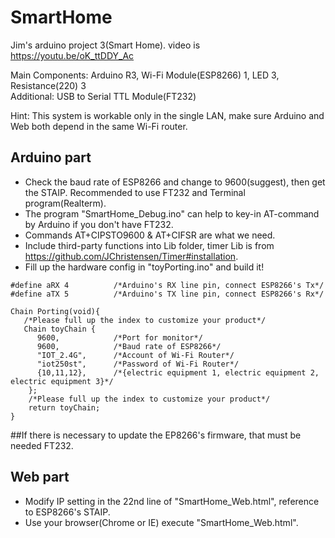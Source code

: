 # SmartHome
Jim's arduino project 3(Smart Home). video is https://youtu.be/oK_ttDDY_Ac

Main Components:  Arduino R3, Wi-Fi Module(ESP8266) 1, LED 3, Resistance(220) 3  
Additional: USB to Serial TTL Module(FT232)  

Hint: This system is workable only in the single LAN, make sure Arduino and Web both depend in the same Wi-Fi router.
## Arduino part
- Check the baud rate of ESP8266 and change to 9600(suggest), then get the STAIP. Recommended to use FT232 and Terminal program(Realterm).
- The program "SmartHome_Debug.ino" can help to key-in AT-command by Arduino if you don't have FT232.
- Commands AT+CIPSTO9600 & AT+CIFSR are what we need.
- Include third-party functions into Lib folder, timer Lib is from https://github.com/JChristensen/Timer#installation.
- Fill up the hardware config in "toyPorting.ino" and build it!
```
#define aRX 4          /*Arduino's RX line pin, connect ESP8266's Tx*/
#define aTX 5          /*Arduino's TX line pin, connect ESP8266's Rx*/

Chain Porting(void){
   /*Please full up the index to customize your product*/
   Chain toyChain {
      9600,            /*Port for monitor*/
      9600,            /*Baud rate of ESP8266*/
      "IOT_2.4G",      /*Account of Wi-Fi Router*/
      "iot250st",      /*Password of Wi-Fi Router*/
      {10,11,12},      /*{electric equipment 1, electric equipment 2, electric equipment 3}*/
    };
    /*Please full up the index to customize your product*/
    return toyChain;
}
```
##If there is necessary to update the EP8266's firmware, that must be needed FT232.

## Web part
- Modify IP setting in the 22nd line of "SmartHome_Web.html", reference to ESP8266's STAIP.
- Use your browser(Chrome or IE) execute "SmartHome_Web.html".
